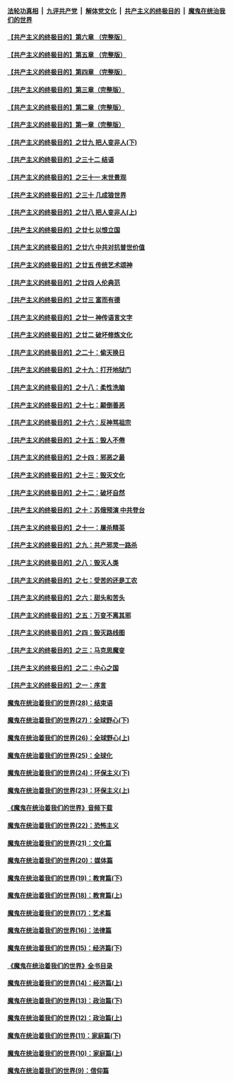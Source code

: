 ####  [法轮功真相](../../../../basic/blob/master/README.md?t=06210902) &nbsp;|&nbsp; [九评共产党](../../../../9ping.md/blob/master/README.md?t=06210902) &nbsp;|&nbsp; [解体党文化](../../../../jtdwh.md/blob/master/README.md?t=06210902)  &nbsp;|&nbsp; [共产主义的终极目的](../../../../gczydzjmd.md/blob/master/README.md?t=06210902) &nbsp;|&nbsp; [魔鬼在统治我们的世界](../../../../mgztzwmdsj.md/blob/master/README.md?t=06210902) 

#### [【共产主义的终极目的】第六章 （完整版）](../pages/nsc422/n11428913.md?t=06210902) 

#### [【共产主义的终极目的】第五章 （完整版）](../pages/nsc422/n11428912.md?t=06210902) 

#### [【共产主义的终极目的】第四章 （完整版）](../pages/nsc422/n11428907.md?t=06210902) 

#### [【共产主义的终极目的】第三章（完整版）](../pages/nsc422/n11428848.md?t=06210902) 

#### [【共产主义的终极目的】第二章（完整版）](../pages/nsc422/n11428831.md?t=06210902) 

#### [【共产主义的终极目的】第一章（完整版）](../pages/nsc422/n11417651.md?t=06210902) 

#### [【共产主义的终极目的】之廿九 把人变非人(下)](../pages/nsc422/n11344140.md?t=06210902) 

#### [【共产主义的终极目的】之三十二 结语](../pages/nsc422/n11360535.md?t=06210902) 

#### [【共产主义的终极目的】之三十一 末世景观](../pages/nsc422/n11351129.md?t=06210902) 

#### [【共产主义的终极目的】之三十 几成狼世界](../pages/nsc422/n11348280.md?t=06210902) 

#### [【共产主义的终极目的】之廿八 把人变非人(上)](../pages/nsc422/n11340492.md?t=06210902) 

#### [【共产主义的终极目的】之廿七 以恨立国](../pages/nsc422/n11336944.md?t=06210902) 

#### [【共产主义的终极目的】之廿六 中共对抗普世价值](../pages/nsc422/n11324785.md?t=06210902) 

#### [【共产主义的终极目的】之廿五 传统艺术颂神](../pages/nsc422/n11296396.md?t=06210902) 

#### [【共产主义的终极目的】之廿四 人伦典范](../pages/nsc422/n11296397.md?t=06210902) 

#### [【共产主义的终极目的】之廿三 富而有德](../pages/nsc422/n11283598.md?t=06210902) 

#### [【共产主义的终极目的】之廿一 神传语言文字](../pages/nsc422/n11263265.md?t=06210902) 

#### [【共产主义的终极目的】之廿二 破坏修炼文化](../pages/nsc422/n11245728.md?t=06210902) 

#### [【共产主义的终极目的】之二十：偷天换日](../pages/nsc422/n11238846.md?t=06210902) 

#### [【共产主义的终极目的】之十九：打开地狱门](../pages/nsc422/n11206376.md?t=06210902) 

#### [【共产主义的终极目的】之十八：柔性洗脑](../pages/nsc422/n11199994.md?t=06210902) 

#### [【共产主义的终极目的】之十七：颠倒善恶](../pages/nsc422/n11179782.md?t=06210902) 

#### [【共产主义的终极目的】之十六：反神骂祖宗](../pages/nsc422/n11166798.md?t=06210902) 

#### [【共产主义的终极目的】之十五：毁人不倦](../pages/nsc422/n11166792.md?t=06210902) 

#### [【共产主义的终极目的】之十四：邪恶之最](../pages/nsc422/n11150249.md?t=06210902) 

#### [【共产主义的终极目的】之十三：毁灭文化](../pages/nsc422/n11135227.md?t=06210902) 

#### [【共产主义的终极目的】之十二：破坏自然](../pages/nsc422/n11135214.md?t=06210902) 

#### [【共产主义的终极目的】之十：苏俄预演 中共登台](../pages/nsc422/n11118424.md?t=06210902) 

#### [【共产主义的终极目的】之十一：屠杀精英](../pages/nsc422/n11118442.md?t=06210902) 

#### [【共产主义的终极目的】之九：共产邪灵一路杀](../pages/nsc422/n11114139.md?t=06210902) 

#### [【共产主义的终极目的】之八：毁灭人类](../pages/nsc422/n11108503.md?t=06210902) 

#### [【共产主义的终极目的】之七：受苦的还是工农](../pages/nsc422/n11101809.md?t=06210902) 

#### [【共产主义的终极目的】之六：甜头和苦头](../pages/nsc422/n11096971.md?t=06210902) 

#### [【共产主义的终极目的】之五：万变不离其邪](../pages/nsc422/n11091285.md?t=06210902) 

#### [【共产主义的终极目的】之四：毁灭路线图](../pages/nsc422/n11086284.md?t=06210902) 

#### [【共产主义的终极目的】之三：马克思魔变](../pages/nsc422/n11061941.md?t=06210902) 

#### [【共产主义的终极目的】之二：中心之国](../pages/nsc422/n11047728.md?t=06210902) 

#### [【共产主义的终极目的】之一：序言](../pages/nsc422/n11086077.md?t=06210902) 

#### [魔鬼在统治着我们的世界(28)：结束语](../pages/nsc422/n10936246.md?t=06210902) 

#### [魔鬼在统治着我们的世界(27)：全球野心(下)](../pages/nsc422/n10928319.md?t=06210902) 

#### [魔鬼在统治着我们的世界(26)：全球野心(上)](../pages/nsc422/n10900318.md?t=06210902) 

#### [魔鬼在统治着我们的世界(25)：全球化](../pages/nsc422/n10788205.md?t=06210902) 

#### [魔鬼在统治着我们的世界(24)：环保主义(下)](../pages/nsc422/n10695307.md?t=06210902) 

#### [魔鬼在统治着我们的世界(23)：环保主义(上)](../pages/nsc422/n10688613.md?t=06210902) 

#### [《魔鬼在统治着我们的世界》音频下载](../pages/nsc422/n10635553.md?t=06210902) 

#### [魔鬼在统治着我们的世界(22)：恐怖主义](../pages/nsc422/n10614727.md?t=06210902) 

#### [魔鬼在统治着我们的世界(21)：文化篇](../pages/nsc422/n10597706.md?t=06210902) 

#### [魔鬼在统治着我们的世界(20)：媒体篇](../pages/nsc422/n10586579.md?t=06210902) 

#### [魔鬼在统治着我们的世界(19)：教育篇(下)](../pages/nsc422/n10564808.md?t=06210902) 

#### [魔鬼在统治着我们的世界(18)：教育篇(上)](../pages/nsc422/n10526970.md?t=06210902) 

#### [魔鬼在统治着我们的世界(17)：艺术篇](../pages/nsc422/n10499093.md?t=06210902) 

#### [魔鬼在统治着我们的世界(16)：法律篇](../pages/nsc422/n10485969.md?t=06210902) 

#### [魔鬼在统治着我们的世界(15)：经济篇(下)](../pages/nsc422/n10469975.md?t=06210902) 

#### [《魔鬼在统治着我们的世界》全书目录](../pages/nsc422/n10464261.md?t=06210902) 

#### [魔鬼在统治着我们的世界(14)：经济篇(上)](../pages/nsc422/n10457370.md?t=06210902) 

#### [魔鬼在统治着我们的世界(13)：政治篇(下)](../pages/nsc422/n10448270.md?t=06210902) 

#### [魔鬼在统治着我们的世界(12)：政治篇(上)](../pages/nsc422/n10444576.md?t=06210902) 

#### [魔鬼在统治着我们的世界(11)：家庭篇(下)](../pages/nsc422/n10440961.md?t=06210902) 

#### [魔鬼在统治着我们的世界(10)：家庭篇(上)](../pages/nsc422/n10435448.md?t=06210902) 

#### [魔鬼在统治着我们的世界(9)：信仰篇](../pages/nsc422/n10432159.md?t=06210902) 

